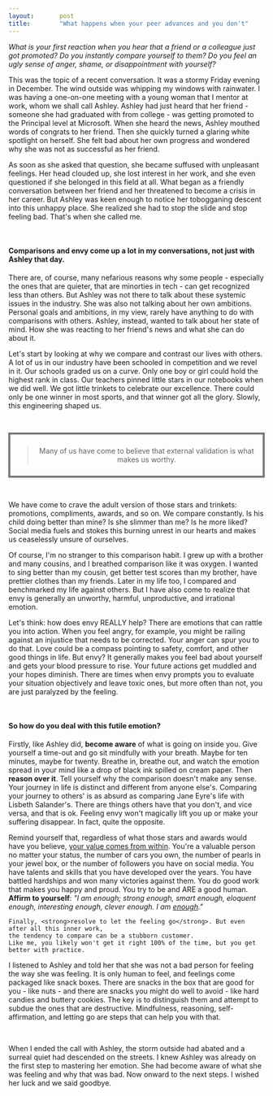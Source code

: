 ```yaml
---
layout:       post
title:        "What happens when your peer advances and you don't"
---
```

<p>
    <em>What is your first reaction when you hear that a friend or a colleague just got promoted?
    Do you instantly compare yourself to them? Do
    you feel an ugly sense of anger, shame, or disappointment with yourself?</em>
</p>
<p>
    This was the topic of a recent conversation. It was a stormy Friday evening in December. The
    wind outside was whipping my windows with rainwater. I was having a one-on-one meeting with a young woman
    that I mentor at work, whom we shall call Ashley. Ashley had just heard that
    her friend - someone she had graduated with from college - was getting promoted
    to the Principal level at Microsoft. When she heard the news, Ashley mouthed words 
    of congrats to her friend. Then she quickly turned a glaring white spotlight on herself. She felt bad about her own
    progress and wondered why she was not as 
successful as her friend.
</p>
<p>
    As soon as she asked that question, she became suffused with unpleasant
    feelings. Her head clouded up, she lost interest in her work, and she even
    questioned if she belonged in this field at all. What began as a friendly
    conversation between her friend and her threatened to become a crisis in her career. 
    But Ashley was keen enough to notice her tobogganing descent
    into this unhappy place. She realized she had to stop the
    slide and stop feeling bad. That's when she called me.
</p>
<br/>
<h4>
    Comparisons and envy come up a lot in my conversations, not just with 
    Ashley that day.
</h4>
<p>     
    There are, of course, 
    many nefarious reasons why some people - especially the ones that are quieter,  
    that are minorties in tech - can get recognized less than others. But Ashley was not there to 
    talk about these systemic issues in the 
    industry. She was also not talking about  
her own ambitions. Personal goals and ambitions, in my view, rarely have anything to do with comparisons with others. Ashley, instead, wanted to 
    talk about her state of mind. How she was 
    reacting to her friend's news and what she can do about it.
</p>
<p>Let's start by looking at why we compare and contrast our lives with others. 
    A lot of us in our industry have been schooled in competition and we revel in it. 
    Our schools graded us on
    a curve. Only one boy or girl could hold the highest rank in class. Our
    teachers pinned little stars in our notebooks when we did well. We got little
    trinkets to celebrate our excellence. There could only be one winner in most
    sports, and that winner got all the glory. Slowly, this engineering shaped
    us. 

</p>

<br/>
<p>    
    <div align="center" style="border-style:double;border-color:black;padding:10px">
        <blockquote>
            Many of us have come to
            believe that external validation is what makes us worthy.
        </blockquote>
    </div>
        
</p>
<br/>
<p>

We have come to crave the
    adult version of those stars and trinkets: promotions, compliments, awards, and so on. 
We compare constantly. Is his child doing better than
    mine? Is she slimmer than me? Is he more liked? Social media fuels and stokes this burning unrest in our hearts and 
makes us ceaselessly unsure of ourselves.
</p>
<p>Of course, I'm no stranger to this comparison habit. 
    I grew up with a brother and many cousins, and I  breathed comparison like it was 
    oxygen. I wanted to sing better than my cousin, get better test scores than my brother, have prettier clothes than my friends.
    Later in my life too, I compared and benchmarked my life against others. But I have also
    come to realize that envy is generally an unworthy, harmful, unproductive, and irrational emotion.
</p>


<p>
    Let's think: how does envy REALLY help? There are emotions that can
    rattle you into action. When you feel angry, for example, you might be
    railing against an injustice that needs to be corrected. Your anger can
    spur you to do that. Love could be a compass pointing to safety, comfort,
    and other good things in life. But envy? It generally makes you feel bad
    about yourself and gets your blood pressure to rise. Your future actions
    get muddled and your hopes diminish. There are times when envy prompts you 
to evaluate your situation objectively and leave toxic 
ones, but more often than not, you are just paralyzed by the feeling.
</p>
<br/>
<h4>
    So how do you deal with this futile emotion?
</h4>
<p>
    Firstly, like Ashley did, <strong>become aware</strong> of what is going
    on inside you. Give yourself a time-out and go sit mindfully with your breath.
    Maybe for ten minutes, maybe for twenty. Breathe in, breathe out, and
    watch the emotion spread in your mind like a drop of black ink spilled on
cream paper. Then <strong>reason over it</strong>. Tell 
    yourself why the comparison doesn't make any sense. Your journey in life is
    distinct and different from anyone else's. Comparing your journey to others' is
    as absurd as comparing Jane Eyre's life with Lisbeth Salander's. 
    There are things others have that you don't, and
    vice versa, and that is ok.  
    Feeling envy won't magically lift you up or make your suffering
    disappear. In fact, quite the opposite.
</p>
<p>
    Remind yourself that, regardless of what those stars and awards would have you believe, 
    <u>your value comes from within</u>.
    You're a valuable person no matter your status, the number of
    cars you own, the number of pearls in your jewel box, or the number of followers you have on social media.  
    You have talents and skills that you have developed over the years. You have battled
    hardships and won many victories against them. You do good work that makes you 
happy and proud. You try to be and ARE a good human. 
    <strong>Affirm to yourself</strong>: 
    <em>
        "I am enough; strong enough, smart enough, eloquent enough,
        interesting enough, clever enough. I am <u>enough</u>."
    </em>
    
    Finally, <strong>resolve to let the feeling go</strong>. But even after all this inner work, 
    the tendency to compare can be a stubborn customer. 
    Like me, you likely won't get it right 100% of the time, but you get better with practice.
</p>
<p>
    I listened to Ashley and told her that she was not a bad person for feeling
    the way she was feeling. It is only human to feel, and feelings come
    packaged like snack boxes. There are snacks in the box that are good for you 
    - like nuts - and there are snacks you might do
    well to avoid - like hard candies and buttery cookies. The key is to
    distinguish them and attempt to subdue the ones that are destructive.
    Mindfulness, reasoning, self-affirmation, and letting go are steps that can help
    you with that.
</p>
<br/>
<p>
    When I ended the call with Ashley, the storm outside had abated and a
    surreal quiet had descended on the streets. I knew Ashley was already on
    the first step to mastering her emotion. She had become aware of what she
    was feeling and why that was bad. Now onward to the next steps. I wished
    her luck and we said goodbye.
</p>